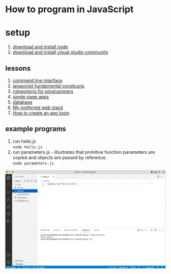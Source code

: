 # How to program in JavaScript

# setup 
1. [download and install node](https://nodejs.org/en/download/)   
2. [download and install visual studio community](https://visualstudio.microsoft.com/vs/community/)

## lessons
1. [command line interface](cli.md) 
2. [javascript fundamental constructs](readJS.md)  
3. [networking for programmers](networking.md)  
4. [single page apps](spa.md)
5. [database](db.md)
6. [My preferred web stack](https://github.com/andrewt3000/web_development#web-development)
7. [How to create an app login](login.md)


## example programs
1. run hello.js  
`node hello.js`
2. run parameters.js - illustrates that primitive function parameters are copied and objects are passed by reference.  
`node parameters.js`

![hello world](img/hello.png)